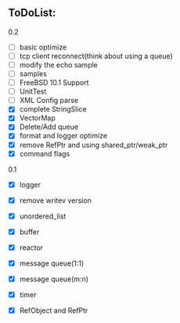 ## ToDoList:
0.2
* [ ] basic optimize
* [ ] tcp client reconnect(think about using a queue)
* [ ] modify the echo sample
* [ ] samples
* [ ] FreeBSD 10.1 Support
* [ ] UnitTest
* [ ] XML Config parse
* [x] complete StringSlice
* [x] VectorMap
* [x] Delete/Add queue
* [x] format and logger optimize
* [x] remove RefPtr and using shared_ptr/weak_ptr
* [x] command flags

0.1
* [x] logger
* [x] remove writev version
* [x] unordered_list
* [x] buffer
* [x] reactor
* [x] message queue(1:1)
* [x] message queue(m:n)
* [x] timer
* [x] RefObject and RefPtr

